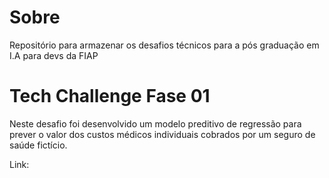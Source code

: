 # Sobre
Repositório para armazenar os desafios técnicos para a pós graduação em I.A para devs da FIAP

# Tech Challenge Fase 01

Neste desafio foi desenvolvido um modelo preditivo de regressão para prever o valor dos custos médicos individuais cobrados por um seguro de saúde fictício.

Link: 
 
